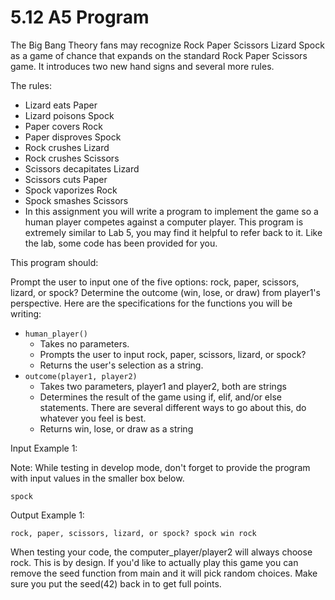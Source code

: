# 5.12 A5 Program

The Big Bang Theory fans may recognize Rock Paper Scissors Lizard Spock as a game of chance that expands on the standard Rock Paper Scissors game. It introduces two new hand signs and several more rules.

The rules:

- Lizard eats Paper
- Lizard poisons Spock
- Paper covers Rock
- Paper disproves Spock
- Rock crushes Lizard
- Rock crushes Scissors
- Scissors decapitates Lizard
- Scissors cuts Paper
- Spock vaporizes Rock
- Spock smashes Scissors
- In this assignment you will write a program to implement the game so a human player competes against a computer player. This program is extremely similar to Lab 5, you may find it helpful to refer back to it. Like the lab, some code has been provided for you.

This program should:

Prompt the user to input one of the five options: rock, paper, scissors, lizard, or spock?
Determine the outcome (win, lose, or draw) from player1's perspective.
Here are the specifications for the functions you will be writing:

- `human_player()`
  - Takes no parameters.
  - Prompts the user to input rock, paper, scissors, lizard, or spock?
  - Returns the user's selection as a string.
- `outcome(player1, player2)`
  - Takes two parameters, player1 and player2, both are strings
  - Determines the result of the game using if, elif, and/or else statements. There are several different ways to go about this, do whatever you feel is best.
  - Returns win, lose, or draw as a string

Input Example 1:

Note: While testing in develop mode, don't forget to provide the program with input values in the smaller box below.

`spock`

Output Example 1:

`rock, paper, scissors, lizard, or spock?
spock win rock`

When testing your code, the computer_player/player2 will always choose rock. This is by design. If you'd like to actually play this game you can remove the seed function from main and it will pick random choices. Make sure you put the seed(42) back in to get full points.
